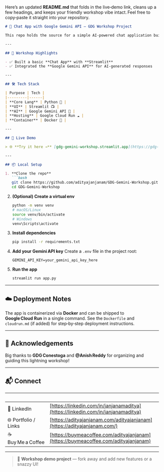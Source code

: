 Here’s an updated **README.md** that folds in the live‑demo link, cleans up a few headings, and keeps your friendly workshop vibe intact. Feel free to copy‑paste it straight into your repository.

````markdown
# 🤖 Chat App with Google Gemini API — GDG Workshop Project

This repo holds the source for a simple AI‑powered chat application built during the **“Build & Deploy a Chat App with Gemini API on Google Cloud”** workshop hosted by **GDG on Campus – Conestoga College**.

---

## 🚀 Workshop Highlights

- ✅ Built a basic **Chat App** with **Streamlit**  
- ✅ Integrated the **Google Gemini API** for AI‑generated responses  

---

## 🛠️ Tech Stack

| Purpose | Tech |
|---------|------|
| **Core Lang** | Python 🐍 |
| **UI** | Streamlit 📺 |
| **AI** | Google Gemini API 🤖 |
| **Hosting** | Google Cloud Run ☁️ |
| **Container** | Docker 🐳 |

---

## 📸 Live Demo

> 🌐 **Try it here →** [gdg‑gemini‑workshop.streamlit.app](https://gdg-gemini-workshop.streamlit.app/)

---

## 📦 Local Setup

1. **Clone the repo**  
   ```bash
   git clone https://github.com/adityajanjanam/GDG-Gemini-Workshop.git
   cd GDG-Gemini-Workshop
````

2. **(Optional) Create a virtual env**

   ```bash
   python -m venv venv
   # macOS/Linux
   source venv/bin/activate
   # Windows
   venv\Scripts\activate
   ```

3. **Install dependencies**

   ```bash
   pip install -r requirements.txt
   ```

4. **Add your Gemini API key**
   Create a `.env` file in the project root:

   ```env
   GEMINI_API_KEY=your_gemini_api_key_here
   ```

5. **Run the app**

   ```bash
   streamlit run app.py
   ```

---

## ☁️ Deployment Notes

The app is containerized via **Docker** and can be shipped to **Google Cloud Run** in a single command. See the `Dockerfile` and `cloudrun.md` (if added) for step‑by‑step deployment instructions.

---

## 🙌 Acknowledgements

Big thanks to **GDG Conestoga** and **@Anish Reddy** for organizing and guiding this lightning workshop!

---

## 📬 Connect

|                      |                                                                                    |
| -------------------- | ---------------------------------------------------------------------------------- |
| 🔗 LinkedIn          | [https://linkedin.com/in/janjanamaditya](https://linkedin.com/in/janjanamaditya)   |
| 🌐 Portfolio / Links | [https://adityajanjanam.com/adityajanjanam](https://adityajanjanam.com/)               |
| ☕ Buy Me a Coffee    | [https://buymeacoffee.com/adityajanjanam](https://buymeacoffee.com/adityajanjanam) |

---

> 🚧 **Workshop demo project** — fork away and add new features or a snazzy UI!

```

